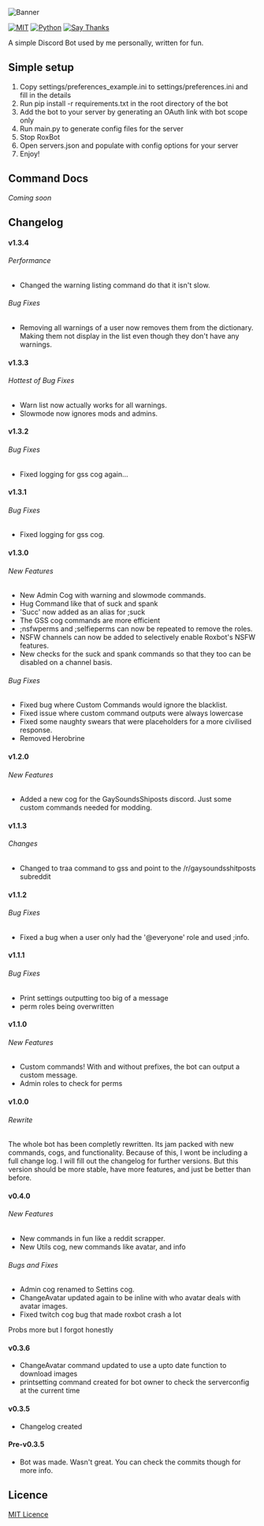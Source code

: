 ![Banner](http://i.imgur.com/SZIVXEg.png)

[![MIT](https://img.shields.io/github/license/mashape/apistatus.svg?style=flat-square)](https://opensource.org/licenses/MIT)
[![Python](https://img.shields.io/badge/Python-3.5%2B-blue.svg?style=flat-square)](https://github.com/RainbowDinoaur/roxbot/)
[![Say Thanks](https://img.shields.io/badge/say-thanks-ff69b4.svg?style=flat-square)](https://saythanks.io/to/Roxxers)

A simple Discord Bot used by me personally, written for fun.

## Simple setup

1. Copy settings/preferences_example.ini to settings/preferences.ini and fill in the details
2. Run pip install -r requirements.txt in the root directory of the bot
3. Add the bot to your server by generating an OAuth link with bot scope only
4. Run main.py to generate config files for the server
5. Stop RoxBot
6. Open servers.json and populate with config options for your server
7. Enjoy!

## Command Docs
*Coming soon*

## Changelog

#### v1.3.4
###### Performance
- Changed the warning listing command do that it isn't slow.
###### Bug Fixes
- Removing all warnings of a user now removes them from the dictionary. Making them not display in the list even though they don't have any warnings.


#### v1.3.3
###### Hottest of Bug Fixes
- Warn list now actually works for all warnings.
- Slowmode now ignores mods and admins.

#### v1.3.2
###### Bug Fixes
- Fixed logging for gss cog again...

#### v1.3.1
###### Bug Fixes
- Fixed logging for gss cog.

#### v1.3.0
###### New Features
- New Admin Cog with warning and slowmode commands.
- Hug Command like that of suck and spank
- 'Succ' now added as an alias for ;suck
- The GSS cog commands are more efficient
- ;nsfwperms and ;selfieperms can now be repeated to remove the roles.
- NSFW channels can now be added to selectively enable Roxbot's NSFW features.
- New checks for the suck and spank commands so that they too can be disabled on a channel basis.

###### Bug Fixes
- Fixed bug where Custom Commands would ignore the blacklist.
- Fixed issue where custom command outputs were always lowercase
- Fixed some naughty swears that were placeholders for a more civilised response.
- Removed Herobrine

#### v1.2.0
###### New Features
- Added a new cog for the GaySoundsShiposts discord. Just some custom commands needed for modding.

#### v1.1.3
###### Changes
- Changed to traa command to gss and point to the /r/gaysoundsshitposts subreddit

#### v1.1.2
###### Bug Fixes
- Fixed a bug when a user only had the '@everyone' role and used ;info.

#### v1.1.1
###### Bug Fixes
- Print settings outputting too big of a message
- perm roles being overwritten

#### v1.1.0
###### New Features
- Custom commands! With and without prefixes, the bot can output a custom message.
- Admin roles to check for perms

#### v1.0.0
###### Rewrite
The whole bot has been completly rewritten. Its jam packed with new commands, cogs, and functionality. Because of this, I wont be including a full change log. I will fill out the changelog for further versions. But this version should be more stable, have more features, and just be better than before.

#### v0.4.0
###### New Features
- New commands in fun like a reddit scrapper.
- New Utils cog, new commands like avatar, and info

###### Bugs and Fixes
- Admin cog renamed to Settins cog.
- ChangeAvatar updated again to be inline with who avatar deals with avatar images.
- Fixed twitch cog bug that made roxbot crash a lot

Probs more but I forgot honestly

#### v0.3.6
- ChangeAvatar command updated to use a upto date function to download images
- printsetting command created for bot owner to check the serverconfig at the current time

#### v0.3.5
- Changelog created

#### Pre-v0.3.5
- Bot was made. Wasn't great. You can check the commits though for more info.


## Licence
[MIT Licence](https://github.com/RainbowRoxxers/roxbot/blob/master/LICENSE)
